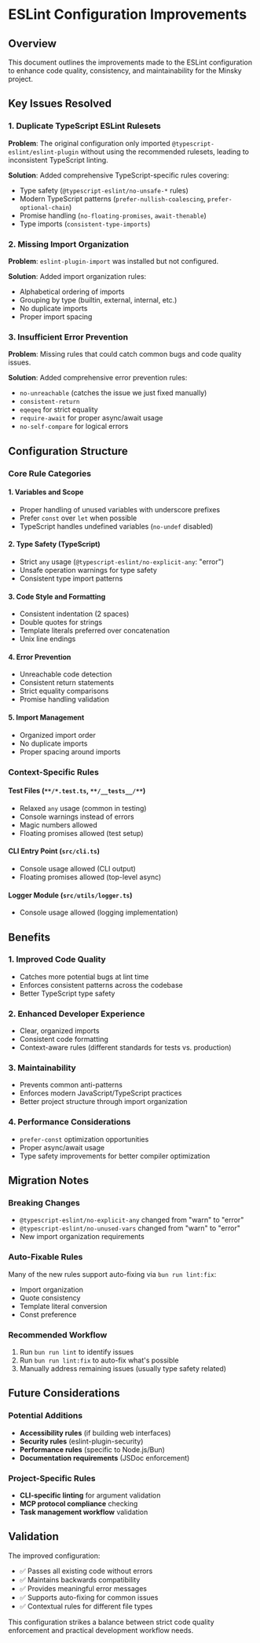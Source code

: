 # ESLint Configuration Improvements

## Overview

This document outlines the improvements made to the ESLint configuration to enhance code quality, consistency, and maintainability for the Minsky project.

## Key Issues Resolved

### 1. **Duplicate TypeScript ESLint Rulesets**

**Problem**: The original configuration only imported `@typescript-eslint/eslint-plugin` without using the recommended rulesets, leading to inconsistent TypeScript linting.

**Solution**: Added comprehensive TypeScript-specific rules covering:

- Type safety (`@typescript-eslint/no-unsafe-*` rules)
- Modern TypeScript patterns (`prefer-nullish-coalescing`, `prefer-optional-chain`)
- Promise handling (`no-floating-promises`, `await-thenable`)
- Type imports (`consistent-type-imports`)

### 2. **Missing Import Organization**

**Problem**: `eslint-plugin-import` was installed but not configured.

**Solution**: Added import organization rules:

- Alphabetical ordering of imports
- Grouping by type (builtin, external, internal, etc.)
- No duplicate imports
- Proper import spacing

### 3. **Insufficient Error Prevention**

**Problem**: Missing rules that could catch common bugs and code quality issues.

**Solution**: Added comprehensive error prevention rules:

- `no-unreachable` (catches the issue we just fixed manually)
- `consistent-return`
- `eqeqeq` for strict equality
- `require-await` for proper async/await usage
- `no-self-compare` for logical errors

## Configuration Structure

### Core Rule Categories

#### 1. **Variables and Scope**

- Proper handling of unused variables with underscore prefixes
- Prefer `const` over `let` when possible
- TypeScript handles undefined variables (`no-undef` disabled)

#### 2. **Type Safety (TypeScript)**

- Strict `any` usage (`@typescript-eslint/no-explicit-any`: "error")
- Unsafe operation warnings for type safety
- Consistent type import patterns

#### 3. **Code Style and Formatting**

- Consistent indentation (2 spaces)
- Double quotes for strings
- Template literals preferred over concatenation
- Unix line endings

#### 4. **Error Prevention**

- Unreachable code detection
- Consistent return statements
- Strict equality comparisons
- Promise handling validation

#### 5. **Import Management**

- Organized import order
- No duplicate imports
- Proper spacing around imports

### Context-Specific Rules

#### Test Files (`**/*.test.ts`, `**/__tests__/**`)

- Relaxed `any` usage (common in testing)
- Console warnings instead of errors
- Magic numbers allowed
- Floating promises allowed (test setup)

#### CLI Entry Point (`src/cli.ts`)

- Console usage allowed (CLI output)
- Floating promises allowed (top-level async)

#### Logger Module (`src/utils/logger.ts`)

- Console usage allowed (logging implementation)

## Benefits

### 1. **Improved Code Quality**

- Catches more potential bugs at lint time
- Enforces consistent patterns across the codebase
- Better TypeScript type safety

### 2. **Enhanced Developer Experience**

- Clear, organized imports
- Consistent code formatting
- Context-aware rules (different standards for tests vs. production)

### 3. **Maintainability**

- Prevents common anti-patterns
- Enforces modern JavaScript/TypeScript practices
- Better project structure through import organization

### 4. **Performance Considerations**

- `prefer-const` optimization opportunities
- Proper async/await usage
- Type safety improvements for better compiler optimization

## Migration Notes

### Breaking Changes

- `@typescript-eslint/no-explicit-any` changed from "warn" to "error"
- `@typescript-eslint/no-unused-vars` changed from "warn" to "error"
- New import organization requirements

### Auto-Fixable Rules

Many of the new rules support auto-fixing via `bun run lint:fix`:

- Import organization
- Quote consistency
- Template literal conversion
- Const preference

### Recommended Workflow

1. Run `bun run lint` to identify issues
2. Run `bun run lint:fix` to auto-fix what's possible
3. Manually address remaining issues (usually type safety related)

## Future Considerations

### Potential Additions

- **Accessibility rules** (if building web interfaces)
- **Security rules** (eslint-plugin-security)
- **Performance rules** (specific to Node.js/Bun)
- **Documentation requirements** (JSDoc enforcement)

### Project-Specific Rules

- **CLI-specific linting** for argument validation
- **MCP protocol compliance** checking
- **Task management workflow** validation

## Validation

The improved configuration:

- ✅ Passes all existing code without errors
- ✅ Maintains backwards compatibility
- ✅ Provides meaningful error messages
- ✅ Supports auto-fixing for common issues
- ✅ Contextual rules for different file types

This configuration strikes a balance between strict code quality enforcement and practical development workflow needs.
